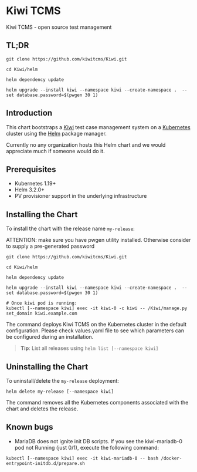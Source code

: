 <!--- app-name: Kiwi TCMS -->

# Kiwi TCMS

Kiwi TCMS - open source test management

## TL;DR

```console
git clone https://github.com/kiwitcms/Kiwi.git

cd Kiwi/helm

helm dependency update

helm upgrade --install kiwi --namespace kiwi --create-namespace .  --set database.password=$(pwgen 30 1)
```

## Introduction

This chart bootstraps a [Kiwi](https://github.com/kiwitcms/Kiwi) test case management system on a [Kubernetes](https://kubernetes.io) cluster using the [Helm](https://helm.sh) package manager.

Currently no any organization hosts this Helm chart and we would appreciate much if someone would do it.

## Prerequisites

- Kubernetes 1.19+
- Helm 3.2.0+
- PV provisioner support in the underlying infrastructure

## Installing the Chart

To install the chart with the release name `my-release`:

ATTENTION: make sure you have pwgen utility installed. Otherwise consider to supply a pre-generated password
```console
git clone https://github.com/kiwitcms/Kiwi.git

cd Kiwi/helm

helm dependency update

helm upgrade --install kiwi --namespace kiwi --create-namespace .  --set database.password=$(pwgen 30 1)

# Once kiwi pod is running:
kubectl [--namespace kiwi] exec -it kiwi-0 -c kiwi -- /Kiwi/manage.py set_domain kiwi.example.com
```

The command deploys Kiwi TCMS on the Kubernetes cluster in the default configuration.
Please check values.yaml file to see which parameters can be configured during an installation.

> **Tip**: List all releases using `helm list [--namespace kiwi]`

## Uninstalling the Chart

To uninstall/delete the `my-release` deployment:

```console
helm delete my-release [--namespace kiwi]
```

The command removes all the Kubernetes components associated with the chart and deletes the release.

## Known bugs
* MariaDB does not ignite init DB scripts. If you see the kiwi-mariadb-0 pod not Running (just 0/1), execute the following command:
```
kubectl [--namespace kiwi] exec -it kiwi-mariadb-0 -- bash /docker-entrypoint-initdb.d/prepare.sh
```
